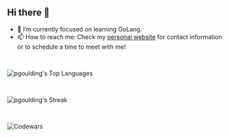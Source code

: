 ## Hi there 👋

- 🌱 I’m currently focused on learning GoLang.
- 📫 How to reach me: Check my [personal website](https://www.pgoulding.dev/) for contact information or to schedule a time to meet with me!
<br>

![pgoulding's Top Languages](https://github-readme-stats.vercel.app/api/top-langs/?username=pgoulding&theme=prussian&show_icons=true&hide_border=true&layout=compact)

<br>

![pgoulding's Streak](https://github-readme-streak-stats.herokuapp.com/?user=pgoulding&theme=prussian&hide_border=true)

<br>

![Codewars](https://github.r2v.ch/codewars?user=pgoulding&name=true&top_languages=true&stroke=%23b362ff&theme=solarized_dark)
<!--
**pgoulding/pgoulding** is a ✨ _special_ ✨ repository because its `README.md` (this file) appears on your GitHub profile.

Here are some ideas to get you started:

- 🔭 I’m currently working on ...
- 🌱 I’m currently learning ...
- 👯 I’m looking to collaborate on ...
- 🤔 I’m looking for help with ...
- 💬 Ask me about ...
- 📫 How to reach me: ...
- 😄 Pronouns: ...
- ⚡ Fun fact: ...
-->

